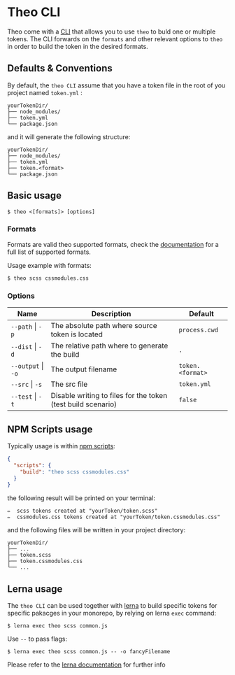 # Theo CLI

Theo come with a [CLI](https://en.wikipedia.org/wiki/Command-line_interface) that allows you to use
`theo` to buld one or multiple tokens. The CLI forwards on the `formats`
and other relevant options to `theo` in order to build the token in the desired formats.

## Defaults & Conventions

By default, the `theo CLI` assume that you have a token file in the root of you project named `token.yml` :

```
yourTokenDir/
├── node_modules/
├── token.yml
└── package.json
```

and it will generate the following structure:

```
yourTokenDir/
├── node_modules/
├── token.yml
├── token.<format>
└── package.json
```

## Basic usage

```
$ theo <[formats]> [options]
```

### Formats

Formats are valid theo supported formats, check the [documentation](https://github.com/salesforce-ux/theo#available-formats) for a full list of supported formats.

Usage example with formats:
```
$ theo scss cssmodules.css
```

### Options

|Name|Description|Default|
|----|-----------|-------|
|`--path` \| `-p` |The absolute path where source token is located|`process.cwd`|
|`--dist` \| `-d` |The relative path where to generate the build|`.`|
|`--output` \| `-o` |The output filename|`token.<format>` |
|`--src` \| `-s` |The src file|`token.yml` |
|`--test` \| `-t` |Disable writing to files for the token (test build scenario)|`false` |


## NPM Scripts usage

Typically usage is within [npm scripts](https://docs.npmjs.com/misc/scripts):

```json
{
  "scripts": {
    "build": "theo scss cssmodules.css"
  }
}
```

the following result will be printed on your terminal:

```
✏️  scss tokens created at "yourToken/token.scss"
✏️  cssmodules.css tokens created at "yourToken/token.cssmodules.css"
```

and the following files will be written in your project directory:

```
yourTokenDir/
├── ...
├── token.scss
├── token.cssmodules.css
└── ...
```

## Lerna usage

The `theo CLI` can be used together with [lerna](https://github.com/lerna/lerna) to build specific tokens for specific pakacges in your monorepo, by relying on lerna `exec` command:

```
$ lerna exec theo scss common.js
```

Use `--` to pass flags:

```
$ lerna exec theo scss common.js -- -o fancyFilename
```

Please refer to the [lerna documentation](https://github.com/lerna/lerna#exec) for further info
